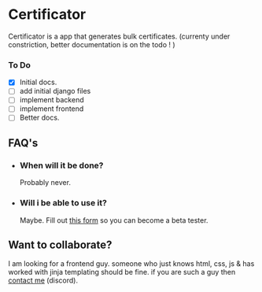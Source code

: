# Certificator

Certificator is a app that generates bulk certificates. (currenty under constriction, better documentation is on the todo ! )

### To Do

- [x] Initial docs.
- [ ] add initial django files
- [ ] implement backend
- [ ] implement frontend
- [ ] Better docs.

## FAQ's

- ### When will it be done?

  Probably never.

- ### Will i be able to use it?
  Maybe. Fill out [this form](https://forms.gle/TBa1augXjZwkpNwd9) so you can become a beta tester.

## Want to collaborate?

I am looking for a frontend guy. someone who just knows html, css, js & has worked with jinja templating should be fine. if you are such a guy then [contact me](https://discord.gg/ApNaDGtC) (discord).
